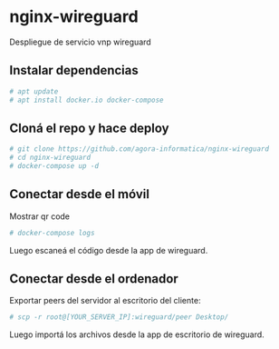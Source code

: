 # nginx-wireguard

Despliegue de servicio vnp wireguard

## Instalar dependencias
```bash 
# apt update
# apt install docker.io docker-compose
``` 

## Cloná el repo y hace deploy
```bash 
# git clone https://github.com/agora-informatica/nginx-wireguard
# cd nginx-wireguard
# docker-compose up -d
```

## Conectar desde el móvil
Mostrar qr code
```bash
# docker-compose logs
```
Luego escaneá el código desde la app de wireguard.

## Conectar desde el ordenador
Exportar peers del servidor al escritorio del cliente:
```bash
# scp -r root@[YOUR_SERVER_IP]:wireguard/peer Desktop/
```
Luego importá los archivos desde la app de escritorio de wireguard.
